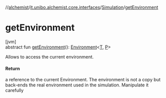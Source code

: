 //[alchemist](../../../index.md)/[it.unibo.alchemist.core.interfaces](../index.md)/[Simulation](index.md)/[getEnvironment](get-environment.md)

# getEnvironment

[jvm]\
abstract fun [getEnvironment](get-environment.md)(): [Environment](../../it.unibo.alchemist.model.interfaces/-environment/index.md)<[T](../../it.unibo.alchemist.boundary.interfaces/-output-monitor/index.md), [P](../../it.unibo.alchemist.boundary.interfaces/-output-monitor/index.md)>

Allows to access the current environment.

#### Return

a reference to the current Environment. The environment is not a copy but back-ends the real environment used in the simulation. Manipulate it carefully
